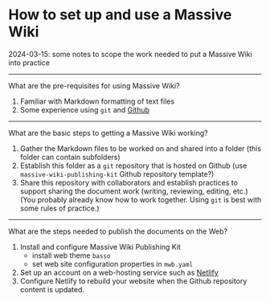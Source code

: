 # How to set up and use a Massive Wiki 

2024-03-15: some notes to scope the work needed to put a Massive Wiki into practice

-----
What are the pre-requisites for using Massive Wiki?

1. Familiar with Markdown formatting of text files  
2. Some experience using `git` and [Github](https://github.com)

----
What are the basic steps to getting a Massive Wiki working?

1. Gather the Markdown files to be worked on and shared into a folder (this folder can contain subfolders)
2. Establish this folder as a `git` repository that is hosted on Github (use `massive-wiki-publishing-kit` Github repository template?)
3. Share this repository with collaborators and establish practices to support sharing the document work (writing, reviewing, editing, etc.) (You probably already know how to work together. Using `git` is best with some rules of practice.)

-----
What are the steps needed to publish the documents on the Web?

1. Install and configure Massive Wiki Publishing Kit
	- install web theme `basso`
	- set web site configuration properties in `mwb.yaml`
2. Set up an account on a web-hosting service such as [Netlify](https://netlify.app)
3. Configure Netlify to rebuild your website when the Github repository content is updated.

